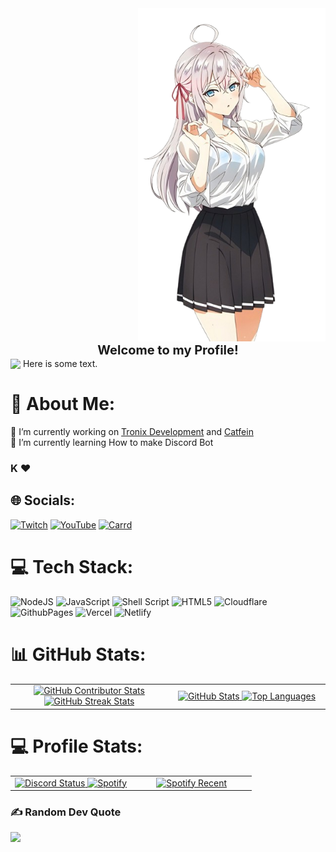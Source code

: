 <div align="right" style="display: flex; align-items: center; justify-content: flex-end;">
  <div style="flex: 1; text-align: right;">
    <img src="img/alya1.png" alt="header divider" width="300px" style="vertical-align: middle;" />
    <div align="center" style="font-size: 20px; font-weight: bold;">
      <span style="vertical-align: middle;">Welcome to my Profile!</span>
    </div>
  </div>
</div>

<div>
    <img src="https://cdn.sstatic.net/Sites/stackoverflow/company/img/logos/so/so-icon.svg" style="vertical-align: middle;" width="100px"/>
    <span style="vertical-align: middle;">Here is some text.</span>
</div>

# 💫 About Me:
🔭 I’m currently working on [Tronix Development](https://dc.gg/tx) and [Catfein](https://catfein.co.id) <br>
🌱 I’m currently learning How to make Discord Bot

### K ❤️

## 🌐 Socials:
[![Twitch](https://img.shields.io/badge/Twitch-%239146FF.svg?logo=Twitch&logoColor=white)](https://twitch.tv/idmja) [![YouTube](https://img.shields.io/badge/YouTube-%23FF0000.svg?logo=YouTube&logoColor=white)](https://youtube.com/@MJ1-) [![Carrd](https://img.shields.io/badge/My-Carrd-pink)](https://mjba.carrd.co)

# 💻 Tech Stack:
![NodeJS](https://img.shields.io/badge/node.js-6DA55F?style=for-the-badge&logo=node.js&logoColor=white) ![JavaScript](https://img.shields.io/badge/javascript-%23323330.svg?style=for-the-badge&logo=javascript&logoColor=%23F7DF1E) ![Shell Script](https://img.shields.io/badge/shell_script-%23121011.svg?style=for-the-badge&logo=gnu-bash&logoColor=white) ![HTML5](https://img.shields.io/badge/html5-%23E34F26.svg?style=for-the-badge&logo=html5&logoColor=white) ![Cloudflare](https://img.shields.io/badge/Cloudflare-F38020?style=for-the-badge&logo=Cloudflare&logoColor=white) ![GithubPages](https://img.shields.io/badge/github%20pages-121013?style=for-the-badge&logo=github&logoColor=white) ![Vercel](https://img.shields.io/badge/vercel-%23000000.svg?style=for-the-badge&logo=vercel&logoColor=white) ![Netlify](https://img.shields.io/badge/netlify-%23000000.svg?style=for-the-badge&logo=netlify&logoColor=#00C7B7)
# 📊 GitHub Stats:
<table>
    <tr>
        <td align="center" width="50%">
            <a href="https://github.com/idMJA" target="_blank">
                <img width="100%" src="https://github-contributor-stats.vercel.app/api?username=idMJA&limit=5&theme=tokyonight&combine_all_yearly_contributions=true" alt="GitHub Contributor Stats"/>
            </a>
            <a href="https://github.com/idMJA" target="_blank">
                <img width="100%" src="https://github-readme-streak-stats.herokuapp.com/?user=idMJA&theme=tokyonight&hide_border=false" alt="GitHub Streak Stats"/>
            </a>
        </td>
        <td align="center" width="50%">
            <a href="https://github.com/idMJA" target="_blank">
                <img width="100%" src="https://github-readme-stats.vercel.app/api?username=idMJA&theme=tokyonight&hide_border=false&include_all_commits=true&count_private=true&show_icons=true&show=reviews,discussions_started,discussions_answered,prs_merged,prs_merged_percentage" alt="GitHub Stats"/>
            </a>
            <a href="https://github.com/idMJA" target="_blank">
                <img width="100%" src="https://github-readme-stats.vercel.app/api/top-langs/?username=idMJA&theme=tokyonight&hide_border=false&include_all_commits=true&count_private=true&layout=compact" alt="Top Languages"/>
            </a>
        </td>
    </tr>
</table>

# 💻 Profile Stats:
<table>
    <tr>
        <td align="center" width="50%">
            <a href="https://mjba.live" target="_blank">
                <img width="100%" src="https://lanyard.cnrad.dev/api/885731228874051624" alt="Discord Status"/>
            </a>
            <a href="https://mjba.live" target="_blank">
                <img width="100%" src="https://spotify-github-profile.kittinanx.com/api/view?uid=8116baq16nwq1sab8c5dy3rrx&cover_image=true&theme=natemoo-re&show_offline=true&background_color=121212&interchange=false&bar_color=53b14f&bar_color_cover=false" alt="Spotify"/>
            </a>
        </td>
        <td align="center" width="50%">
            <a href="https://open.spotify.com/user/8116baq16nwq1sab8c5dy3rrx" target="_blank">
                <img width="100%" src="https://spotify-recently-played-readme.vercel.app/api?user=8116baq16nwq1sab8c5dy3rrx" alt="Spotify Recent"/>
            </a>
        </td>
    </tr>
</table>


### ✍️ Random Dev Quote
![](https://quotes-github-readme.vercel.app/api?type=horizontal&theme=tokyonight)

<!-- Proudly created with GPRM ( https://gprm.itsvg.in ) -->
